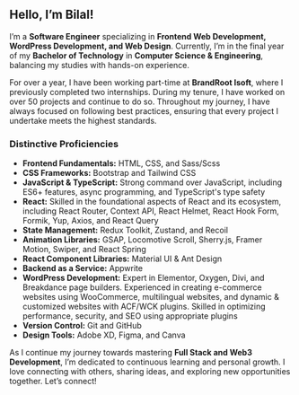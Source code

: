 ## Hello, I’m Bilal!

I’m a **Software Engineer** specializing in **Frontend Web Development, WordPress Development, and Web Design**. Currently, I’m in the final year of my **Bachelor of Technology** in **Computer Science & Engineering**, balancing my studies with hands-on experience.

For over a year, I have been working part-time at **BrandRoot Isoft**, where I previously completed two internships. During my tenure, I have worked on over 50 projects and continue to do so. Throughout my journey, I have always focused on following best practices, ensuring that every project I undertake meets the highest standards.

### Distinctive Proficiencies

- **Frontend Fundamentals:** HTML, CSS, and Sass/Scss
- **CSS Frameworks:** Bootstrap and Tailwind CSS
- **JavaScript & TypeScript:** Strong command over JavaScript, including ES6+ features, async programming, and TypeScript's type safety
- **React:** Skilled in the foundational aspects of React and its ecosystem, including React Router, Context API, React Helmet, React Hook Form, Formik, Yup, Axios, and React Query
- **State Management:** Redux Toolkit, Zustand, and Recoil
- **Animation Libraries:** GSAP, Locomotive Scroll, Sherry.js, Framer Motion, Swiper, and React Spring
- **React Component Libraries:** Material UI & Ant Design
- **Backend as a Service:** Appwrite
- **WordPress Development:** Expert in Elementor, Oxygen, Divi, and Breakdance page builders. Experienced in creating e-commerce websites using WooCommerce, multilingual websites, and dynamic & customized websites with ACF/WCK plugins. Skilled in optimizing performance, security, and SEO using appropriate plugins
- **Version Control:** Git and GitHub
- **Design Tools:** Adobe XD, Figma, and Canva

As I continue my journey towards mastering **Full Stack and Web3 Development**, I’m dedicated to continuous learning and personal growth. I love connecting with others, sharing ideas, and exploring new opportunities together. Let’s connect!
